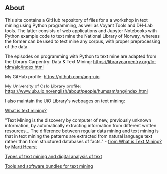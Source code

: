 ## About

This site contains a GitHub repository of files for a a workshop in text mining using Python programming, as well as Voyant Tools and DH-Lab tools. The latter consists of web applications and Jupyter Notebooks with Python example code to text mine the National Library of Norway, whereas the former can be used to text mine any corpus, with proper preprocessing of the data.

The episodes on programming with Python to text mine are adapted from the Library Carpentry: Data & Text Mining: https://librarycarpentry.org/lc-tdm/aio/index.html

My GitHub profile: https://github.com/ang-uio

My University of Oslo Library profile: https://www.ub.uio.no/english/about/people/humsam/ang/index.html

I also maintain the UiO Library's webpages on text mining: 

[What is text mining?](https://www.ub.uio.no/english/libraries/dsc/research-methods/text-mining/)

"Text Mining is the discovery by computer of new, previously unknown information, by automatically extracting information from different written resources... The difference between regular data mining and text mining is that in text mining the patterns are extracted from natural language text rather than from structured databases of facts." - [from What is Text Mining?](https://people.ischool.berkeley.edu/~hearst/text-mining.html) by [Marti Hearst](https://en.wikipedia.org/wiki/Marti_Hearst)

[Types of text mining and digital analysis of text](https://www.ub.uio.no/english/libraries/dsc/research-methods/text-mining/text-mining-types.html)

[Tools and software bundles for text mining](https://www.ub.uio.no/english/libraries/dsc/research-methods/text-mining/tools-software-bundles.html)

